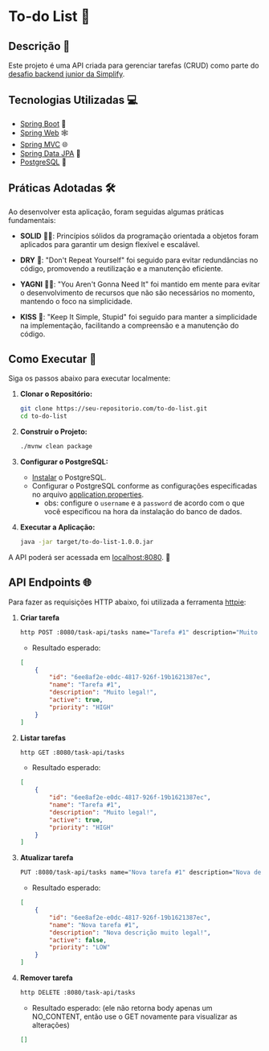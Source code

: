# To-do List 📝

## Descrição 🚀

Este projeto é uma API criada para gerenciar tarefas (CRUD) como parte do [desafio backend junior da Simplify](https://github.com/simplify-tec/desafio-junior-backend-simplify).

## Tecnologias Utilizadas 💻

- [Spring Boot](https://spring.io/projects/spring-boot) 🌱
- [Spring Web](https://docs.spring.io/spring-boot/docs/current/reference/html/web.html) 🕸️
- [Spring MVC](https://docs.spring.io/spring-framework/reference/web/webmvc.html) 🌐
- [Spring Data JPA](https://spring.io/projects/spring-data-jpa) 🎲
- [PostgreSQL](https://www.postgresql.org/download/) 🐘

## Práticas Adotadas 🛠️

Ao desenvolver esta aplicação, foram seguidas algumas práticas fundamentais:

- **SOLID** 🏋️‍♂️: Princípios sólidos da programação orientada a objetos foram aplicados para garantir um design flexível e escalável.
  
- **DRY** 🌵: "Don't Repeat Yourself" foi seguido para evitar redundâncias no código, promovendo a reutilização e a manutenção eficiente.
  
- **YAGNI** 🤷‍♂️: "You Aren't Gonna Need It" foi mantido em mente para evitar o desenvolvimento de recursos que não são necessários no momento, mantendo o foco na simplicidade.
  
- **KISS** 💋: "Keep It Simple, Stupid" foi seguido para manter a simplicidade na implementação, facilitando a compreensão e a manutenção do código.


## Como Executar 🚀

Siga os passos abaixo para executar localmente:

1. **Clonar o Repositório:**
   ```bash
   git clone https://seu-repositorio.com/to-do-list.git
   cd to-do-list
   ```

2. **Construir o Projeto:**
   ```bash
   ./mvnw clean package
   ```

3. **Configurar o PostgreSQL:**
   - [Instalar](https://www.postgresql.org/download/) o PostgreSQL.
   - Configurar o PostgreSQL conforme as configurações especificadas no arquivo [application.properties](https://github.com/gusmaomatheus/to-do-list/blob/main/src/main/resources/application.properties).
     - obs: configure o `username` e a `password` de acordo com o que você especificou na hora da instalação do banco de dados.

4. **Executar a Aplicação:**
   ```bash
   java -jar target/to-do-list-1.0.0.jar
   ```

A API poderá ser acessada em [localhost:8080](http://localhost:8080). 🚀

## API Endpoints 🌐

Para fazer as requisições HTTP abaixo, foi utilizada a ferramenta [httpie](https://httpie.io):

1. **Criar tarefa**
    ```bash
    http POST :8080/task-api/tasks name="Tarefa #1" description="Muito legal!" active="true" priority="HIGH"
    ```
    - Resultado esperado:
    ```json
    [
        {
            "id": "6ee8af2e-e0dc-4817-926f-19b1621387ec",
            "name": "Tarefa #1",
            "description": "Muito legal!",
            "active": true,
            "priority": "HIGH"
        }
    ]
    ```
2. **Listar tarefas**
    ```bash
    http GET :8080/task-api/tasks
    ```
    - Resultado esperado:
    ```json
    [
        {
            "id": "6ee8af2e-e0dc-4817-926f-19b1621387ec",
            "name": "Tarefa #1",
            "description": "Muito legal!",
            "active": true,
            "priority": "HIGH"
        }
    ]
    ```
3. **Atualizar tarefa**
    ```bash
    PUT :8080/task-api/tasks name="Nova tarefa #1" description="Nova descrição muito legal!" active="false" priority="LOW"
    ```
    - Resultado esperado:
    ```json
    [
        {
            "id": "6ee8af2e-e0dc-4817-926f-19b1621387ec",
            "name": "Nova tarefa #1",
            "description": "Nova descrição muito legal!",
            "active": false,
            "priority": "LOW"
        }
    ]
    ```
4. **Remover tarefa**
    ```bash
    http DELETE :8080/task-api/tasks
    ```
    - Resultado esperado: (ele não retorna body apenas um NO_CONTENT, então use o GET novamente para visualizar as alterações)
    ```json
    []
    ```